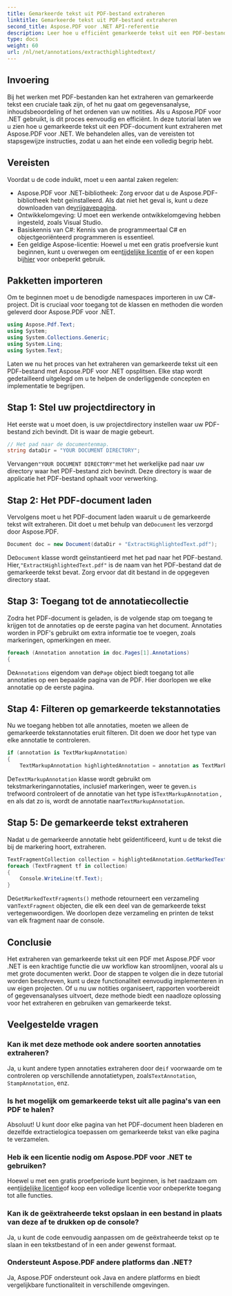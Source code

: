 ```yaml
---
title: Gemarkeerde tekst uit PDF-bestand extraheren
linktitle: Gemarkeerde tekst uit PDF-bestand extraheren
second_title: Aspose.PDF voor .NET API-referentie
description: Leer hoe u efficiënt gemarkeerde tekst uit een PDF-bestand kunt extraheren met Aspose.PDF voor .NET met deze tutorial. Perfect voor data-analyse en content review.
type: docs
weight: 60
url: /nl/net/annotations/extracthighlightedtext/
---
```

## Invoering

Bij het werken met PDF-bestanden kan het extraheren van gemarkeerde tekst een cruciale taak zijn, of het nu gaat om gegevensanalyse, inhoudsbeoordeling of het ordenen van uw notities. Als u Aspose.PDF voor .NET gebruikt, is dit proces eenvoudig en efficiënt. In deze tutorial laten we u zien hoe u gemarkeerde tekst uit een PDF-document kunt extraheren met Aspose.PDF voor .NET. We behandelen alles, van de vereisten tot stapsgewijze instructies, zodat u aan het einde een volledig begrip hebt.

## Vereisten

Voordat u de code induikt, moet u een aantal zaken regelen:

-  Aspose.PDF voor .NET-bibliotheek: Zorg ervoor dat u de Aspose.PDF-bibliotheek hebt geïnstalleerd. Als dat niet het geval is, kunt u deze downloaden van de[vrijgavepagina](https://releases.aspose.com/pdf/net/).
- Ontwikkelomgeving: U moet een werkende ontwikkelomgeving hebben ingesteld, zoals Visual Studio.
- Basiskennis van C#: Kennis van de programmeertaal C# en objectgeoriënteerd programmeren is essentieel.
-  Een geldige Aspose-licentie: Hoewel u met een gratis proefversie kunt beginnen, kunt u overwegen om een[tijdelijke licentie](https://purchase.aspose.com/temporary-license/) of er een kopen bij[hier](https://purchase.aspose.com/buy) voor onbeperkt gebruik.

## Pakketten importeren

Om te beginnen moet u de benodigde namespaces importeren in uw C#-project. Dit is cruciaal voor toegang tot de klassen en methoden die worden geleverd door Aspose.PDF voor .NET.

```csharp
using Aspose.Pdf.Text;
using System;
using System.Collections.Generic;
using System.Linq;
using System.Text;
```

Laten we nu het proces van het extraheren van gemarkeerde tekst uit een PDF-bestand met Aspose.PDF voor .NET opsplitsen. Elke stap wordt gedetailleerd uitgelegd om u te helpen de onderliggende concepten en implementatie te begrijpen.

## Stap 1: Stel uw projectdirectory in

Het eerste wat u moet doen, is uw projectdirectory instellen waar uw PDF-bestand zich bevindt. Dit is waar de magie gebeurt.

```csharp
// Het pad naar de documentenmap.
string dataDir = "YOUR DOCUMENT DIRECTORY";
```

 Vervangen`"YOUR DOCUMENT DIRECTORY"`met het werkelijke pad naar uw directory waar het PDF-bestand zich bevindt. Deze directory is waar de applicatie het PDF-bestand ophaalt voor verwerking.

## Stap 2: Het PDF-document laden

 Vervolgens moet u het PDF-document laden waaruit u de gemarkeerde tekst wilt extraheren. Dit doet u met behulp van de`Document` les verzorgd door Aspose.PDF.

```csharp
Document doc = new Document(dataDir + "ExtractHighlightedText.pdf");
```

 De`Document` klasse wordt geïnstantieerd met het pad naar het PDF-bestand. Hier,`"ExtractHighlightedText.pdf"` is de naam van het PDF-bestand dat de gemarkeerde tekst bevat. Zorg ervoor dat dit bestand in de opgegeven directory staat.

## Stap 3: Toegang tot de annotatiecollectie

Zodra het PDF-document is geladen, is de volgende stap om toegang te krijgen tot de annotaties op de eerste pagina van het document. Annotaties worden in PDF's gebruikt om extra informatie toe te voegen, zoals markeringen, opmerkingen en meer.

```csharp
foreach (Annotation annotation in doc.Pages[1].Annotations)
{
```

 De`Annotations` eigendom van de`Page` object biedt toegang tot alle annotaties op een bepaalde pagina van de PDF. Hier doorlopen we elke annotatie op de eerste pagina.

## Stap 4: Filteren op gemarkeerde tekstannotaties

Nu we toegang hebben tot alle annotaties, moeten we alleen de gemarkeerde tekstannotaties eruit filteren. Dit doen we door het type van elke annotatie te controleren.

```csharp
if (annotation is TextMarkupAnnotation)
{
    TextMarkupAnnotation highlightedAnnotation = annotation as TextMarkupAnnotation;
```

 De`TextMarkupAnnotation` klasse wordt gebruikt om tekstmarkeringannotaties, inclusief markeringen, weer te geven.`is` trefwoord controleert of de annotatie van het type is`TextMarkupAnnotation` , en als dat zo is, wordt de annotatie naar`TextMarkupAnnotation`.

## Stap 5: De gemarkeerde tekst extraheren

Nadat u de gemarkeerde annotatie hebt geïdentificeerd, kunt u de tekst die bij de markering hoort, extraheren.

```csharp
TextFragmentCollection collection = highlightedAnnotation.GetMarkedTextFragments();
foreach (TextFragment tf in collection)
{
    Console.WriteLine(tf.Text);
}
```

 De`GetMarkedTextFragments()` methode retourneert een verzameling van`TextFragment` objecten, die elk een deel van de gemarkeerde tekst vertegenwoordigen. We doorlopen deze verzameling en printen de tekst van elk fragment naar de console.

## Conclusie

Het extraheren van gemarkeerde tekst uit een PDF met Aspose.PDF voor .NET is een krachtige functie die uw workflow kan stroomlijnen, vooral als u met grote documenten werkt. Door de stappen te volgen die in deze tutorial worden beschreven, kunt u deze functionaliteit eenvoudig implementeren in uw eigen projecten. Of u nu uw notities organiseert, rapporten voorbereidt of gegevensanalyses uitvoert, deze methode biedt een naadloze oplossing voor het extraheren en gebruiken van gemarkeerde tekst.

## Veelgestelde vragen

### Kan ik met deze methode ook andere soorten annotaties extraheren?  
 Ja, u kunt andere typen annotaties extraheren door de`if` voorwaarde om te controleren op verschillende annotatietypen, zoals`TextAnnotation`, `StampAnnotation`, enz.

### Is het mogelijk om gemarkeerde tekst uit alle pagina's van een PDF te halen?  
Absoluut! U kunt door elke pagina van het PDF-document heen bladeren en dezelfde extractielogica toepassen om gemarkeerde tekst van elke pagina te verzamelen.

### Heb ik een licentie nodig om Aspose.PDF voor .NET te gebruiken?  
 Hoewel u met een gratis proefperiode kunt beginnen, is het raadzaam om een[tijdelijke licentie](https://purchase.aspose.com/temporary-license/)of koop een volledige licentie voor onbeperkte toegang tot alle functies.

### Kan ik de geëxtraheerde tekst opslaan in een bestand in plaats van deze af te drukken op de console?  
Ja, u kunt de code eenvoudig aanpassen om de geëxtraheerde tekst op te slaan in een tekstbestand of in een ander gewenst formaat.

### Ondersteunt Aspose.PDF andere platforms dan .NET?  
Ja, Aspose.PDF ondersteunt ook Java en andere platforms en biedt vergelijkbare functionaliteit in verschillende omgevingen.